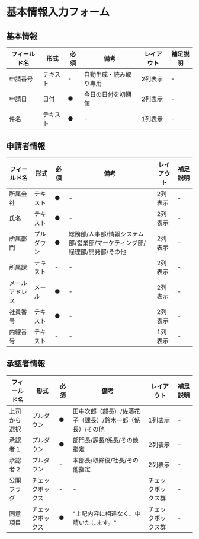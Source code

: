 # 基本情報入力フォーム

## 基本情報

| フィールド名 | 形式     | 必須 | 備考                   | レイアウト | 補足説明 |
| ------------ | -------- | ---- | ---------------------- | ---------- | -------- |
| 申請番号     | テキスト | -    | 自動生成・読み取り専用 | 2列表示    | -        |
| 申請日       | 日付     | ●    | 今日の日付を初期値     | 2列表示    | -        |
| 件名         | テキスト | ●    | -                      | 1列表示    | -        |

## 申請者情報
| フィールド名   | 形式       | 必須 | 備考                                                                      | レイアウト | 補足説明 |
| -------------- | ---------- | ---- | ------------------------------------------------------------------------- | ---------- | -------- |
| 所属会社       | テキスト   | ●    | -                                                                         | 2列表示    | -        |
| 氏名           | テキスト   | ●    | -                                                                         | 2列表示    | -        |
| 所属部門       | プルダウン | ●    | 総務部/人事部/情報システム部/営業部/マーケティング部/経理部/開発部/その他 | 2列表示    | -        |
| 所属課         | テキスト   | -    | -                                                                         | 2列表示    | -        |
| メールアドレス | メール     | ●    | -                                                                         | 2列表示    | -        |
| 社員番号       | テキスト   | ●    | -                                                                         | 2列表示    | -        |
| 内線番号       | テキスト   | -    | -                                                                         | 1列表示    | -        |

## 承認者情報
| フィールド名 | 形式             | 必須 | 備考                                                      | レイアウト         | 補足説明 |
| ------------ | ---------------- | ---- | --------------------------------------------------------- | ------------------ | -------- |
| 上司から選択 | プルダウン       | ●    | 田中次郎（部長）/佐藤花子（課長）/鈴木一郎（係長）/その他 | 1列表示            | -        |
| 承認者１     | プルダウン       | ●    | 部門長/課長/係長/その他指定                               | 2列表示            | -        |
| 承認者２     | プルダウン       | -    | 本部長/取締役/社長/その他指定                             | 2列表示            | -        |
| 公開フラグ   | チェックボックス | -    | -                                                         | チェックボックス群 | -        |
| 同意項目     | チェックボックス | ●    | "上記内容に相違なく、申請いたします。"                    | チェックボックス群 | -        |
